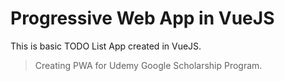 # Progressive Web App in VueJS 

This is basic TODO List App created in VueJS.

> Creating PWA for Udemy Google Scholarship Program.
